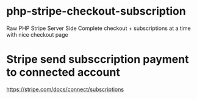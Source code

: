 # php-stripe-checkout-subscription
Raw PHP Stripe Server Side Complete checkout + subscriptions at a time with nice checkout page


# Stripe send subsccription payment to connected account
https://stripe.com/docs/connect/subscriptions
